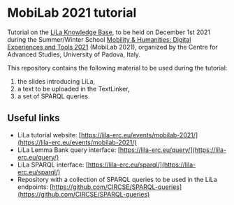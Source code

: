 # MobiLab 2021 tutorial

Tutorial on the [LiLa Knowledge Base](https://lila-erc.eu/), to be held on December 1st 2021 during the Summer/Winter School [Mobility & Humanities: Digital Experiences and Tools 2021](https://www.mobilityandhumanities.it/2021/06/11/summer-winter-school-mobilab-2021/) (MobiLab 2021), organized by the Centre for Advanced Studies, University of Padova, Italy.

This repository contains the following material to be used during the tutorial:
1. the slides introducing LiLa,
2. a text to be uploaded in the TextLinker,
3. a set of SPARQL queries.

## Useful links
- LiLa tutorial website: [https://lila-erc.eu/events/mobilab-2021/](https://lila-erc.eu/events/mobilab-2021/)  
- LiLa Lemma Bank query interface: [https://lila-erc.eu/query/](https://lila-erc.eu/query/)
- LiLa SPARQL interface: [https://lila-erc.eu/sparql/](https://lila-erc.eu/sparql/)  
- Repository with a collection of SPARQL queries to be used in the LiLa endpoints: [https://github.com/CIRCSE/SPARQL-queries](https://github.com/CIRCSE/SPARQL-queries)
